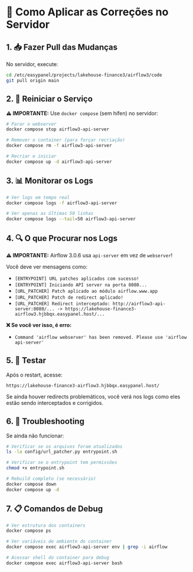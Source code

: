 # 🚀 Como Aplicar as Correções no Servidor

## 1. 📥 Fazer Pull das Mudanças

No servidor, execute:

```bash
cd /etc/easypanel/projects/lakehouse-finance3/airflow3/code
git pull origin main
```

## 2. 🔄 Reiniciar o Serviço

**⚠️ IMPORTANTE:** Use `docker compose` (sem hífen) no servidor:

```bash
# Parar o webserver
docker compose stop airflow3-api-server

# Remover o container (para forçar recriação)
docker compose rm -f airflow3-api-server

# Recriar e iniciar
docker compose up -d airflow3-api-server
```

## 3. 📊 Monitorar os Logs

```bash
# Ver logs em tempo real
docker compose logs -f airflow3-api-server

# Ver apenas as últimas 50 linhas
docker compose logs --tail=50 airflow3-api-server
```

## 4. 🔍 O que Procurar nos Logs

**⚠️ IMPORTANTE:** Airflow 3.0.6 usa `api-server` em vez de `webserver`!

Você deve ver mensagens como:
- `[ENTRYPOINT] URL patches aplicados com sucesso!`
- `[ENTRYPOINT] Iniciando API server na porta 8080...`
- `[URL_PATCHER] Patch aplicado ao módulo airflow.www.app`
- `[URL_PATCHER] Patch de redirect aplicado!`
- `[URL_PATCHER] Redirect interceptado: http://airflow3-api-server:8080/... -> https://lakehouse-finance3-airflow3.hjbbqx.easypanel.host/...`

**❌ Se você ver isso, é erro:**
- `Command 'airflow webserver' has been removed. Please use 'airflow api-server'`

## 5. 🧪 Testar

Após o restart, acesse:
```
https://lakehouse-finance3-airflow3.hjbbqx.easypanel.host/
```

Se ainda houver redirects problemáticos, você verá nos logs como eles estão sendo interceptados e corrigidos.

## 6. 🔧 Troubleshooting

Se ainda não funcionar:

```bash
# Verificar se os arquivos foram atualizados
ls -la config/url_patcher.py entrypoint.sh

# Verificar se o entrypoint tem permissões
chmod +x entrypoint.sh

# Rebuild completo (se necessário)
docker compose down
docker compose up -d
```

## 7. 📋 Comandos de Debug

```bash
# Ver estrutura dos containers
docker compose ps

# Ver variáveis de ambiente do container
docker compose exec airflow3-api-server env | grep -i airflow

# Acessar shell do container para debug
docker compose exec airflow3-api-server bash
```